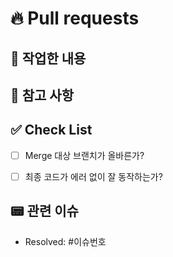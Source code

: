 # 🔥 Pull requests

## 👷 작업한 내용
<!-- 작업한 내용을 적어주세요. -->


## 🚨 참고 사항
<!-- 참고할 사항이 있다면 적어주세요. -->


## ✅ Check List
- [ ] Merge 대상 브랜치가 올바른가?
- [ ] 최종 코드가 에러 없이 잘 동작하는가?


## 📟 관련 이슈
- Resolved: #이슈번호
